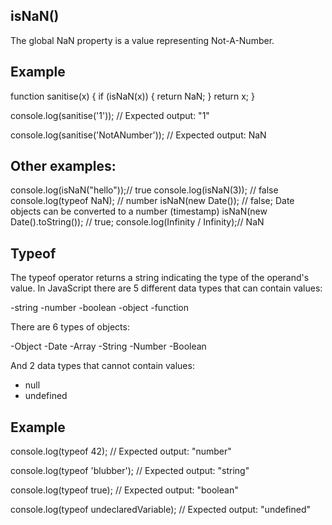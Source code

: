 ## isNaN()
The global NaN property is a value representing Not-A-Number.
## Example 
function sanitise(x) {
  if (isNaN(x)) {
    return NaN;
  }
  return x;
}

console.log(sanitise('1'));
// Expected output: "1"

console.log(sanitise('NotANumber'));
// Expected output: NaN

## Other examples: 
console.log(isNaN("hello"));// true 
console.log(isNaN(3)); // false 
console.log(typeof NaN); // number
isNaN(new Date()); // false; Date objects can be converted to a number (timestamp)
isNaN(new Date().toString()); // true; 
console.log(Infinity / Infinity);// NaN


## Typeof
The typeof operator returns a string indicating the type of the operand's value.
In JavaScript there are 5 different data types that can contain values:

  -string
  -number
  -boolean
  -object
  -function

There are 6 types of objects:

  -Object
  -Date
  -Array
  -String
  -Number
  -Boolean

And 2 data types that cannot contain values:

  - null
  - undefined

## Example 
console.log(typeof 42);
// Expected output: "number"

console.log(typeof 'blubber');
// Expected output: "string"

console.log(typeof true);
// Expected output: "boolean"

console.log(typeof undeclaredVariable);
// Expected output: "undefined"